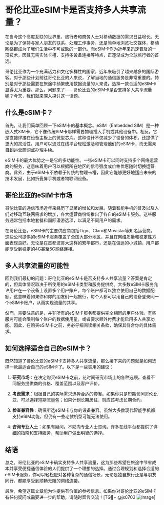 # 哥伦比亚eSIM卡是否支持多人共享流量？

在当今这个高度互联的世界里，旅行者和商务人士对移动数据的需求日益增长。无论是为了保持与家人朋友的联系、处理工作事务，还是简单地浏览社交媒体，移动网络都成为了我们生活中不可或缺的一部分。而eSIM卡作为近年来迅速普及的一项技术，因其无需实体卡槽、支持多设备连接等特点，正逐渐成为全球旅行者的首选。

哥伦比亚作为一个充满活力和文化多样性的国家，近年来吸引了越来越多的国际游客。对于那些计划前往哥伦比亚的人来说，了解当地的通信服务是非常重要的。特别是对于那些需要在旅途中频繁使用数据流量的人来说，选择一款合适的eSIM卡显得尤为重要。那么，问题来了——哥伦比亚的eSIM卡是否支持多人共享流量呢？今天，我们就来深入探讨这一话题。

## 什么是eSIM卡？

首先，让我们简单回顾一下eSIM卡的基本概念。eSIM（Embedded SIM）是一种嵌入式SIM卡，它不像传统SIM卡那样需要物理插入手机或其他设备中。相反，它是直接焊接在设备主板上的微型芯片。这种设计不仅减少了设备的体积，还提供了更大的灵活性。用户可以通过在线平台轻松激活和管理他们的eSIM卡，而无需亲自到运营商网点办理手续。

eSIM卡的最大优势之一是它的多功能性。一张eSIM卡可以同时支持多个网络运营商的服务，这意味着用户可以根据所在地区的信号强度或价格优惠随时切换运营商。此外，由于eSIM卡不依赖于传统的物理卡槽，因此它能够更好地适应未来的技术发展，比如折叠屏手机或者物联网设备。

## 哥伦比亚的eSIM卡市场

哥伦比亚的通信市场近年来经历了显著的增长和发展。随着智能手机的普及以及人们对移动互联网需求的增加，各大运营商纷纷推出了各自的eSIM卡服务。这些服务通常包括本地套餐和国际漫游选项，以满足不同用户的需求。

在哥伦比亚，eSIM卡的主要供应商包括Tigo、Claro和Movistar等知名运营商。这些公司提供的eSIM卡服务覆盖了全国大部分地区，并且在网络质量和稳定性方面表现良好。无论是在首都波哥大这样的繁华都市，还是在偏远的小城镇，用户都能享受到稳定的4G甚至5G网络连接。

## 多人共享流量的可能性

回到我们最初的问题：哥伦比亚的eSIM卡是否支持多人共享流量？答案是肯定的，但具体情况取决于所使用的eSIM卡类型和服务提供商。大多数eSIM卡服务允许用户在一个设备上设置多个用户账户，每个账户都可以独立使用自己的数据配额。这意味着如果你和你的朋友们一起旅行，每个人都可以用自己的设备登录同一个eSIM卡账户，从而实现流量的共享。

然而，需要注意的是，并非所有的eSIM卡服务都提供完全相同的用户体验。有些服务可能会限制每个账户的数据使用量，或者要求额外付费才能启用多人共享功能。因此，在购买eSIM卡之前，务必仔细阅读相关条款，确保其符合你的具体需求。

## 如何选择适合自己的eSIM卡？

既然知道了哥伦比亚的eSIM卡支持多人共享流量，那么接下来的问题就是如何选择一款最适合自己的eSIM卡了。以下是一些实用的建议：

1. **研究市场**：在决定购买eSIM卡之前，花时间研究市场上的各种选项。查看不同服务提供商的价格、覆盖范围以及客户评价。
   
2. **考虑需求**：根据自己的实际需求选择合适的套餐。如果你只是短期访问哥伦比亚，可以选择短期流量包；如果计划长期居住，则应该考虑长期合约。

3. **检查兼容性**：确保所选eSIM卡与你的设备兼容。虽然大多数现代智能手机都支持eSIM功能，但仍有一些老款机型可能无法使用。

4. **咨询专业人士**：如果有疑问，不妨向专业人士咨询。许多在线平台都提供了详细的指南和支持服务，帮助用户做出明智的选择。

## 结语

总之，哥伦比亚的eSIM卡确实支持多人共享流量，这为那些希望在旅途中节省成本并享受便捷通信体验的人们提供了一个理想的选择。通过合理规划和选择合适的eSIM卡服务，你可以轻松应对各种复杂的通信场景，无论是独自旅行还是与朋友同行，都能享受到顺畅无阻的网络连接。

最后，希望这篇文章能为你提供有价值的参考信息。如果你对哥伦比亚的eSIM卡有任何疑问或需要进一步的帮助，请随时留言交流！[TG💪+ @jx0703 ![Image](https://github.com/user-attachments/assets/dbca1d08-cadb-493c-b0ec-ad6f7a83f270)]